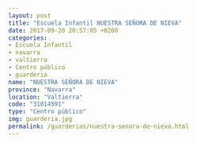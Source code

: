 ```yaml
---
layout: post
title: "Escuela Infantil NUESTRA SEÑORA DE NIEVA"
date: 2017-09-20 20:57:05 +0200
categories:
- Escuela Infantil
- navarra
- valtierra
- Centro público
- guarderia
name: "NUESTRA SEÑORA DE NIEVA"
province: "Navarra"
location: "Valtierra"
code: "31014591"
type: "Centro público"
img: guarderia.jpg
permalink: /guarderias/nuestra-senora-de-nieva.html
---
```

